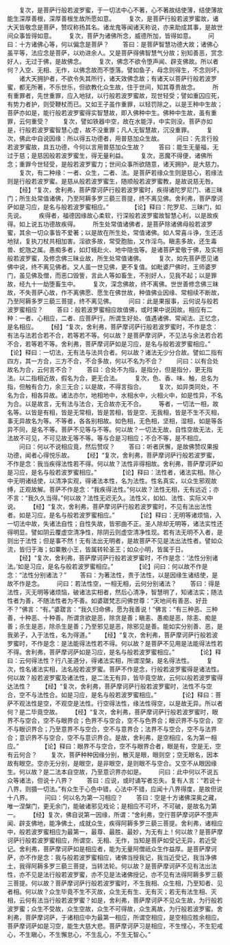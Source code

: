 <!-- { "loadSidebar": true } -->
　　复次，是菩萨行般若波罗蜜，于一切法中心不著，心不著故结使薄，结使薄故能生深厚善根，深厚善根生故所愿如意。
　　复次，是菩萨行般若波罗蜜故，诸大天皆敬念是菩萨，赞叹称扬其名。诸龙鬼等闻诸天称说，亦来助成其事，是故世间众事皆得如意。
　　复次，菩萨为诸佛所念，威德所加，皆得如意。
　　问曰：十方诸佛心等，何以偏念是菩萨？
　　答曰：是菩萨智慧功德大故；诸佛心虽平等，法应念是菩萨，以劝进余人。又是菩萨得佛智慧气分故；别知善恶，赏念好人，无过于佛，是故佛念。
　　复次，佛念不欲令堕声闻、辟支佛故。所以者何？入空、无相、无作，以佛念故而不堕落。譬如鱼子，母念则得生，不念则坏。
　　诸大天拥护者，不欲令失其所行，诸天效佛念故；有诸天以菩萨行般若波罗蜜，都无所著，不乐世乐，但欲教化众生故，住于世间，知其尊贵故念。
　　所有重罪者，先世重罪，应入地狱，以行般若波罗蜜故，现世轻受；譬如重囚应死，有势力者护，则受鞭杖而已。又如王子虽作重罪，以轻罚除之，以是王种中生故；菩萨亦如是，能行般若波罗蜜得实智慧故，即入佛种中生。佛种中生故，虽有重罪，云何重受？
　　复次，譬如铁器中空，故在水能浮，中实则没。菩萨亦如是，行般若波罗蜜智慧心虚，故不没重罪；凡人无智慧故，沉没重罪。
　　复次，佛此中自说因缘：所以得五功德者，用普慈加众生故。
　　问曰：先言行般若波罗蜜故，具五功德，今何以言用普慈加众生故？
　　答曰：能生无量福，无过于慈；是慈因般若波罗蜜生，得无量利益。
　　复次，恶魔不得便，诸佛所念；重罪今世轻受，是般若波罗蜜力；世间众事所欲随意，诸天拥护，是大慈力。
　　复次，有二种缘：一者、众生，二者、法。是菩萨若缘众生则是慈心，若缘法则是行般若波罗蜜。是慈从般若波罗蜜生，随顺般若波罗蜜教，是故说慈无咎。
　　【经】“复次，舍利弗，菩萨摩诃萨行般若波罗蜜时，疾得诸陀罗尼门、诸三昧门；所生处常值诸佛，乃至阿耨多罗三藐三菩提，终不离见佛。舍利弗，菩萨摩诃萨如是习应，是名与般若波罗蜜相应。”　　
　　【论】释曰：陀罗尼、三昧门，如先说。
　　疾得者，福德因缘故心柔软，行深般若波罗蜜故智慧心利，以是故疾得。如上说五功德故疾得。
　　所生处常值诸佛者，是菩萨除诸佛母般若波罗蜜，其余一切众事皆不爱著；以是故在所生处，常值诸佛。如人常喜斗诤，生还活地狱，复执刀杖共相加害。淫欲多故，常受胞胎，又作淫鸟。瞋恚多故，还生毒兽、蛇虺之属。愚痴多者，如灯蛾赴火、地中隐虫等。是诸菩萨爱敬于佛，及实相般若波罗蜜，及修念佛三昧业故，所生处常值诸佛。
　　复次，如先菩萨愿见诸佛中说，终不离见佛者。又人虽一世见佛，更不复值。如毗婆尸佛时，王师婆罗门，虽见佛及僧，而恶口毁訾，言此人等如畜生，不别好人，见我不起；以是罪故，经九十一劫堕畜生中。
　　复次，深念佛故，终不离佛。世世善修念佛三昧故，不失菩萨心故，作不离佛愿、愿生在佛世故，种值佛业因缘、常相续不断故，乃至阿耨多罗三藐三菩提，终不离见佛。
　　问曰：此是果报事，云何说与般若波罗蜜相应？
　　答曰：般若波罗蜜相应故值佛，或时果中说因故。相应有二种：一者、心相应，二者、应菩萨行。所谓生好处、值遇诸佛、常闻法、正忆念，是名相应。
　　【经】“复次，舍利弗，菩萨摩诃萨行般若波罗蜜时，不作是念：有法与法若合若不合，若等若不等。何以故？是菩萨摩诃萨，不见法与余法若合若不合，若等若不等。舍利弗，菩萨摩诃萨如是习应，是名与般若波罗蜜相应。”　　
　　【论】释曰：一切法，无有法与法共合者。何以故？诸法无少分合故。譬如二指有四方，其一方合，三方不合，不合多故，何以不名为不合？
　　问曰：以有合处故名为合，云何言不合？
　　答曰：合处不为指，是指分，但是指分，更无指法。以二指相近故，假名为合，更无合法。
　　复次，色、香、味、触，总名为指，但触有合力，余三无合；以是故，不得言指合。
　　复次，如异类同处，不名为合，相各异故。诸法亦尔，地相地中，水相水中，火相火中，如是性异，不名为合。以是故言，无有法与法合，无合故亦无不合。
　　等者，一切法一相，故名等。以皆是有相，皆是无常相，皆是苦相，皆是空、无我相，皆是不生不灭相，事无异故名为等。不等者，各各别相故。如色相，无色相，坚相，湿相，如是等各异不同，是名不等。菩萨不见等与不等。何以故？一切法无故，自性空故无法，无法故不可见，不可见故无等不等。等与合是习相应；不合不等，是不相应。
　　问曰：何以不说相应竟，然后赞叹？
　　答曰：听者厌懈，是故佛赞叹果报功德，闻者心得悦乐故。
　　【经】“复次，舍利弗，菩萨摩诃萨行般若波罗蜜，不作是念：我当疾得法性若不得。何以故？法性非得相故。舍利弗，菩萨摩诃萨如是习应，是名与般若波罗蜜相应。”　　
　　【论】释曰：法性者，诸法实相。除心中无明诸结使，以清净实观，得诸法本性，名为法性。性名真实，以众生邪观故缚，正观故解。菩萨不作是念：“我疾得法性。”何以故？法性无相，无有远近；亦不言：“我久久当得。”何以故？法性无迟无久。法性义，如如、法性、实际义中说。
　　【经】“复次，舍利弗，菩萨摩诃萨行般若波罗蜜时，不见有法出法性者。如是习应，是名与般若波罗蜜相应。”　　
　　【论】释曰：无明等诸烦恼，入一切法中故，失诸法自性；自性失故，皆邪曲不正。圣人除却无明等，诸法实性还得明显。譬如阴云覆虚空清净性，除阴云则虚空清净性现。若有法无明不入者，是则出于法性；但是事不然！无有法出无明者，是故菩萨不见是法出法性者。譬如众流，皆归于海；如粟散小王，皆属转轮圣王；如众小明，皆属于日。
　　【经】“复次，舍利弗，菩萨摩诃萨行般若波罗蜜时，不作是念：‘法性分别诸法。’如是习应，是名与般若波罗蜜相应。”　　
　　【论】问曰：何以故不作是念：“法性分别诸法？”
　　答曰：为著法性，贵于法性，以是因缘生诸结使，是故不作是念。
　　问曰：若法性空，一相无相，云何分别诸法？
　　答曰：得是法性，灭无明等诸烦恼，破诸法实相者，然后心清净，智慧明了，知诸法实；随法性者为善，不随法性者为不善。如婆蹉梵志问佛世尊：“天地间有善恶、好丑不？”佛言：“有。”婆蹉言：“我久归命佛，愿为我善说！”佛言：“有三种恶、三种善，十种恶、十种善。所谓贪欲是恶，除贪是善；瞋恚、愚痴是恶，除恚、痴是善；杀生是恶，除杀生是善；乃至邪见是恶，除邪见是善。能如实分别善、恶，是我弟子，入于法性，名为得道。”
　　【经】“复次，舍利弗，菩萨摩诃萨行般若波罗蜜时，不作是念：是法能得法性若不得。何以故？是菩萨不见用是法能得法性若不得。舍利弗，菩萨摩诃萨如是习应，是名与般若波罗蜜相应。”　　
　　【论】释曰：云何得法性？行八圣道分，得诸法实相，所谓涅槃，是名得法性。
　　复次，性名诸法实相，法名般若波罗蜜。菩萨不作是念，行般若波罗蜜得是诸法性。何以故？般若波罗蜜及诸法性，是二法无有异，皆毕竟空故，云何以般若波罗蜜得达法性？
　　【经】“复次，舍利弗，菩萨摩诃萨行般若波罗蜜时，法性不与空合，空不与法性合。如是习应，是名与般若波罗蜜相应。”　　
　　【论】释曰：菩萨不观法性是空，不观空是法性。行空得法性，缘法性得空，以是故无异。所以者何？是二毕竟空故。
　　【经】“复次，舍利弗，菩萨摩诃萨行般若波罗蜜时，眼界不与空合，空不与眼界合；色界不与空合，空不与色界合；眼识界不与空合，空不与眼识界合；乃至意界不与空合，空不与意界合；法界不与空合，空不与法界合；意识界不与空合，空不与意识界合。是故，舍利弗，是空相应，名为第一相应。”　　
　　【论】释曰：眼界不与空合，空不与眼界合者，眼是有，空是无，空有云何合？
　　复次，菩萨种种因缘分别，散灭是眼，眼则空；空无眼名，因本故有眼空。空亦无分别，是眼空，是非眼空，是则眼不与空合。又空不从眼因缘生。何以故？是二法本自空故，乃至意识界亦如是。
　　问曰：此中何以不说五众等诸法，但说十八界？
　　答曰：应说，或时诵写者忘失。复有人言：“若说十八界，则摄一切法。”有众生于心色中错，心法中不错，应闻十八界得度，是故但说十八界。
　　问曰：何以名为第一习相应？
　　答曰：空是十方诸佛深奥之藏，唯一涅槃门，更无余门，能破诸邪见戏论；是相应不可坏，不可破，是故名为第一。
　　【经】复次，佛自说第一因缘，所谓：“舍利弗，空行菩萨摩诃萨不堕声闻、辟支佛地，能净佛土，成就众生，疾得阿耨多罗三藐三菩提。舍利弗，诸相应中，般若波罗蜜相应为最第一，最尊、最胜、最妙，为无有上！何以故？是菩萨摩诃萨行般若波罗蜜相应，所谓空、无相、无作，当知是菩萨如受记无异，若近受记。舍利弗，菩萨摩诃萨如是相应者，能为无量阿僧祇众生作益厚。是菩萨摩诃萨，亦不作是念：我与般若波罗蜜相应，诸佛当授我记，我当近受记，我当净佛土，我得阿耨多罗三藐三菩提，当转法轮。何以故？是菩萨摩诃萨不见有法出法性，亦不见是法行般若波罗蜜，亦不见是法诸佛授记，亦不见有法得阿耨多罗三藐三菩提。何以故？菩萨摩诃萨行般若波罗蜜时，不生我相、众生相，乃至知者、见者相。何以故？众生毕竟不生不灭故，众生无有生、无有灭；若无有法生相、灭相，云何有法当行般若波罗蜜？如是，舍利弗，菩萨摩诃萨不见众生故，为行般若波罗蜜；众生不受故，众生空故，众生不可得故，众生离故，为行般若波罗蜜。舍利弗，菩萨摩诃萨，于诸相应中为最第一相应，所谓空相应，是空相应胜余相应。菩萨摩诃萨如是习空，能生大慈大悲。菩萨摩诃萨习是相应，不生悭心，不生犯戒心，不生瞋心，不生懈怠心，不生乱心，不生无智心。”　　
